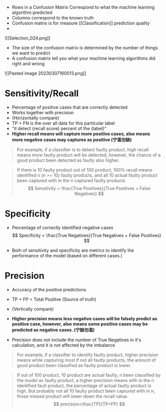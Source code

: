 - Rows in a Confusion Matrix Correspond to what the machine learning algorithm predicted
- Columns correspond to the known truth
- Confusion matrix is for measure [[Classification]] prediction quality
- 
![[Selection_024.png]]

- The size of the confusion matrix is determined by the number of things we want to predict
- A confusion matrix tell you what your machine learning algorithms did right and wrong

![[Pasted image 20230307160013.png]]


# Sensitivity/Recall
- Percentage of positive cases that are correctly detected 
- Works together with precision
- (Horizontally compare)
- TP + FN is the over all data for this particular label
- "it detect {recall score} percent of the {label}"
- **Higher recall means will capture more positive cases, also means more negative cases may captures as positive (宁滥勿缺)**

> For example, if a classifier is to detect faulty product, high recall means more faulty product will be detected, however, the chance of a good product been detected as faulty also higher. 

> If there is 10 faulty product out of 100 product, 100% recall means identified n (n >= 10) faulty products, and all 10 actual faulty product been captured with in the n captured faulty products
$$
Sensitivity = \frac{True Positives}{True Positives + False Negatives}
$$

# Specificity
- Percentage of correctly identified negative cases
$$
Specificity = \frac{True Negatives}{True Negatives + False Positives}
$$

- Both of sensitivity and specificity are metrics to identify the performance of the model (based on different cases.)

# Precision
- Accuracy of the positive predictions
- TP + FP = Total Positive (Source of truth)
- (Vertically compare)
- **Higher precision means less negative cases will be falsely predict as positive case, however, also means some positive cases may be predicted as negative cases. (宁缺勿滥)**

- Precision does not include the number of True Negatives in it's calculation, and it is not affected by the imbalance

> For example, if a classifier to identify faulty product, higher precision means while capturing most if not all faulty products, the amount of good product been classified as faulty product is lower. 

> If out of 100 product, 10 product are actual faulty, n been classified by the model as faulty product, a higher precision means with in the n identified fault product, the percentage of actual faulty product is high. But probably not all 10 faulty product been captured with in n, those missed product will lower down the recall value. 
$$
precision=\frac{TP}{TP+FP}
$$